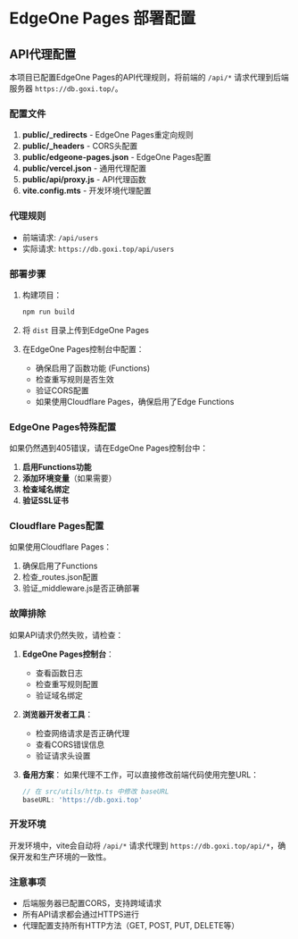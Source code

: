 # EdgeOne Pages 部署配置

## API代理配置

本项目已配置EdgeOne Pages的API代理规则，将前端的 `/api/*` 请求代理到后端服务器 `https://db.goxi.top/`。

### 配置文件

1. **public/_redirects** - EdgeOne Pages重定向规则
2. **public/_headers** - CORS头配置
3. **public/edgeone-pages.json** - EdgeOne Pages配置
4. **public/vercel.json** - 通用代理配置
5. **public/api/proxy.js** - API代理函数
6. **vite.config.mts** - 开发环境代理配置

### 代理规则

- 前端请求: `/api/users` 
- 实际请求: `https://db.goxi.top/api/users`

### 部署步骤

1. 构建项目：
   ```bash
   npm run build
   ```

2. 将 `dist` 目录上传到EdgeOne Pages

3. 在EdgeOne Pages控制台中配置：
   - 确保启用了函数功能 (Functions)
   - 检查重写规则是否生效
   - 验证CORS配置
   - 如果使用Cloudflare Pages，确保启用了Edge Functions

### EdgeOne Pages特殊配置

如果仍然遇到405错误，请在EdgeOne Pages控制台中：

1. **启用Functions功能**
2. **添加环境变量**（如果需要）
3. **检查域名绑定**
4. **验证SSL证书**

### Cloudflare Pages配置

如果使用Cloudflare Pages：
1. 确保启用了Functions
2. 检查_routes.json配置
3. 验证_middleware.js是否正确部署

### 故障排除

如果API请求仍然失败，请检查：

1. **EdgeOne Pages控制台**：
   - 查看函数日志
   - 检查重写规则配置
   - 验证域名绑定

2. **浏览器开发者工具**：
   - 检查网络请求是否正确代理
   - 查看CORS错误信息
   - 验证请求头设置

3. **备用方案**：
   如果代理不工作，可以直接修改前端代码使用完整URL：
   ```javascript
   // 在 src/utils/http.ts 中修改 baseURL
   baseURL: 'https://db.goxi.top'
   ```

### 开发环境

开发环境中，vite会自动将 `/api/*` 请求代理到 `https://db.goxi.top/api/*`，确保开发和生产环境的一致性。

### 注意事项

- 后端服务器已配置CORS，支持跨域请求
- 所有API请求都会通过HTTPS进行
- 代理配置支持所有HTTP方法（GET, POST, PUT, DELETE等）
